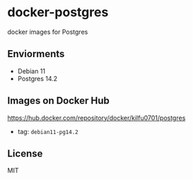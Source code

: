 # docker-postgres

docker images for Postgres

## Enviorments

- Debian 11
- Postgres 14.2

## Images on Docker Hub

https://hub.docker.com/repository/docker/kilfu0701/postgres

- tag: `debian11-pg14.2`

## License

MIT
